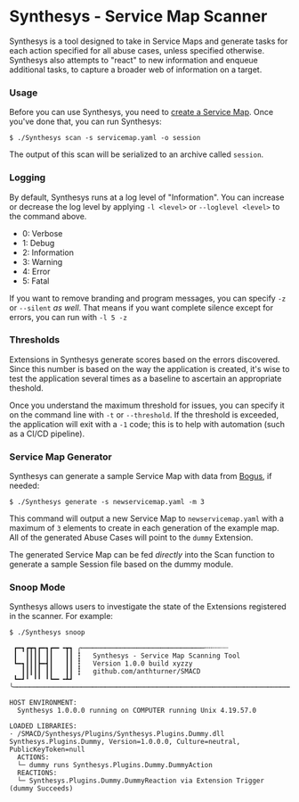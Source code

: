 # Synthesys - Service Map Scanner

Synthesys is a tool designed to take in Service Maps and generate tasks for each action specified for all abuse cases, unless specified otherwise. Synthesys also attempts to "react" to new information and enqueue additional tasks, to capture a broader web of information on a target.

### Usage
Before you can use Synthesys, you need to [create a Service Map](GetStarted.md). Once you've done that, you can run Synthesys:

```shellscript
$ ./Synthesys scan -s servicemap.yaml -o session
```

The output of this scan will be serialized to an archive called `session`.

### Logging
By default, Synthesys runs at a log level of "Information". You can increase or decrease the log level by applying `-l <level>` or `--loglevel <level>` to the command above.

* 0: Verbose
* 1: Debug
* 2: Information
* 3: Warning
* 4: Error
* 5: Fatal

If you want to remove branding and program messages, you can specify `-z` or `--silent` *as well*. That means if you want complete silence except for errors, you can run with `-l 5 -z`

### Thresholds
Extensions in Synthesys generate scores based on the errors discovered. Since this number is based on the way the application is created, it's wise to test the application several times as a baseline to ascertain an appropriate theshold.

Once you understand the maximum threshold for issues, you can specify it on the command line with `-t` or `--threshold`. If the threshold is exceeded, the application will exit with a `-1` code; this is to help with automation (such as a CI/CD pipeline).

### Service Map Generator
Synthesys can generate a sample Service Map with data from [Bogus](https://github.com/bchavez/Bogus), if needed:

```shellscript
$ ./Synthesys generate -s newservicemap.yaml -m 3
```

This command will output a new Service Map to `newservicemap.yaml` with a maximum of `3` elements to create in each generation of the example map. All of the generated Abuse Cases will point to the `dummy` Extension.

The generated Service Map can be fed *directly* into the Scan function to generate a sample Session file based on the dummy module.

### Snoop Mode
Synthesys allows users to investigate the state of the Extensions registered in the scanner. For example:

```shellscript
$ ./Synthesys snoop

 ┏━┓┏┳┓┏━┓┏━╸╺┳┓ ╭┉┉┉┉┉┉┉┉┉┉┉┉┉┉┉┉┉┉┉┉┉┉┉┉┉┉┉┉┉┉┉╌╌┄┄┈┈
 ┃  ┃┃┃┃ ┃┃   ┃┃ ┇   Synthesys - Service Map Scanning Tool
 ┗━┓┃┃┃┣━┫┃   ┃┃ ┇   Version 1.0.0 build xyzzy
   ┃┃┃┃┃ ┃┃   ┃┃ ┇   github.com/anthturner/SMACD
 ┗━┛╹ ╹╹ ╹┗━╸╺┻┛ ╰┉┉┉┉┉┉┉┉┉┉┉┉┉┉┉┉┉┉┉┉┉┉┉┉┉┉┉┉┉┉┉┉┉┉┉┉┉┉┉┉┉┉┉┉┉┉┉┉┉┉┉┉┉┉┉┉┉┉┉┉┉┉┉┉┉┉┉┉┉┉┉┉┉┉┉┉┉┉┉┉┉┉┉┉┉┉┉┉┉┉┉┉┉┉┉╌╌┄┄┈┈
 
HOST ENVIRONMENT:
  Synthesys 1.0.0.0 running on COMPUTER running Unix 4.19.57.0
 
LOADED LIBRARIES:
· /SMACD/Synthesys/Plugins/Synthesys.Plugins.Dummy.dll      Synthesys.Plugins.Dummy, Version=1.0.0.0, Culture=neutral, PublicKeyToken=null      
  ACTIONS:
  └─ dummy runs Synthesys.Plugins.Dummy.DummyAction
  REACTIONS:
  └─ Synthesys.Plugins.Dummy.DummyReaction via Extension Trigger (dummy Succeeds)
```